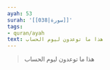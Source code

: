 ```yaml
---
ayah: 53
surah: '[[038|سورة]]'
tags:
- quran/ayah
text: هذا ما توعدون ليوم الحساب
---
```

> هذا ما توعدون ليوم الحساب
